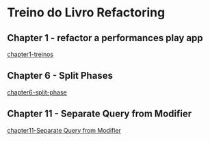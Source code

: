 # Treino do Livro Refactoring

## Chapter 1 - refactor a performances play app
[chapter1-treinos](./chapter1-treinos/index.js)


## Chapter 6 - Split Phases
[chapter6-split-phase](./chapter6-treinos/readme.md)

## Chapter 11 - Separate Query from Modifier
[chapter11-Separate Query from Modifier](./chapter11-treinos/README.md)